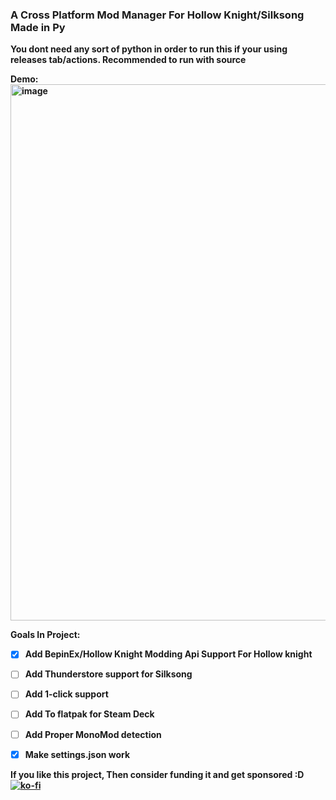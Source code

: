 ### A Cross Platform Mod Manager For Hollow Knight/Silksong Made in Py
<b> You dont need any sort of python in order to run this if your using releases tab/actions. Recommended to run with source

Demo:
<img width="702" height="858" alt="image" src="https://github.com/user-attachments/assets/d8d18a46-366d-4152-8705-5a1545bdecb4" />

Goals In Project:
- [x] Add BepinEx/Hollow Knight Modding Api Support For Hollow knight
- [ ] Add Thunderstore support for Silksong
- [ ] Add 1-click support
- [ ] Add To flatpak for Steam Deck
- [ ] Add Proper MonoMod detection
- [x] Make settings.json work 


If you like this project, Then consider funding it and get sponsored :D
[![ko-fi](https://ko-fi.com/img/githubbutton_sm.svg)](https://ko-fi.com/H2H5ZSV0I)
